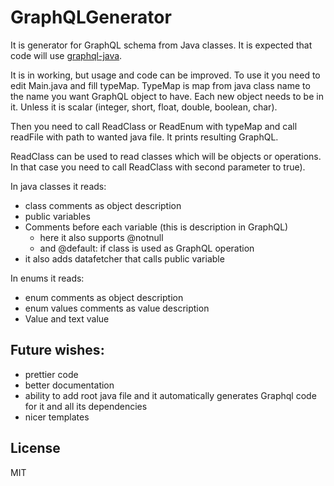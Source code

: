 # GraphQLGenerator

It is generator for GraphQL schema from Java classes. It is expected that code will use [graphql-java](https://github.com/andimarek/graphql-java).

It is in working, but usage and code can be improved.
To use it you need to edit Main.java and fill typeMap.
TypeMap is map from java class name to the name you want GraphQL object to have.
Each new object needs to be in it. Unless it is scalar (integer, short, float, double, boolean, char).

Then you need to call ReadClass or ReadEnum with typeMap and call readFile with path to wanted java file. It prints resulting GraphQL.

ReadClass can be used to read classes which will be objects or operations. In that case you need to call ReadClass with second parameter to true).

In java classes it reads:
* class comments as object description
* public variables
* Comments before each variable (this is description in GraphQL)
	* here it also supports @notnull
	* and @default: if class is used as GraphQL operation
* it also adds datafetcher that calls public variable

In enums it reads:
* enum comments as object description
* enum values comments as value description
* Value and text value

## Future wishes:
* prettier code
* better documentation
* ability to add root java file and it automatically generates Graphql code for it and all its dependencies
* nicer templates

## License
MIT
